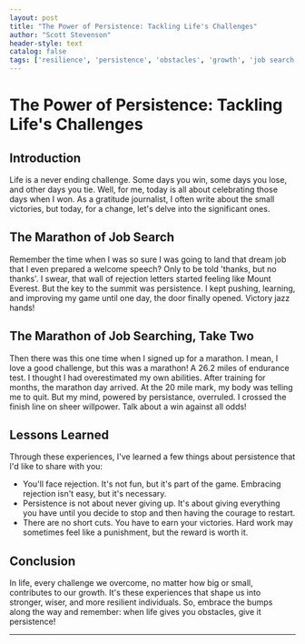 ```yaml
---
layout: post
title: "The Power of Persistence: Tackling Life's Challenges"
author: "Scott Stevenson"
header-style: text
catalog: false
tags: ['resilience', 'persistence', 'obstacles', 'growth', 'job search', 'marathon', 'challenges', 'humor']
---
```


# The Power of Persistence: Tackling Life's Challenges  

## Introduction  

Life is a never ending challenge. Some days you win, some days you lose, and other days you tie. Well, for me, today is all about celebrating those days when I won. As a gratitude journalist, I often write about the small victories, but today, for a change, let's delve into the significant ones.  

## The Marathon of Job Search  

Remember the time when I was so sure I was going to land that dream job that I even prepared a welcome speech? Only to be told 'thanks, but no thanks'. I swear, that wall of rejection letters started feeling like Mount Everest. But the key to the summit was persistence. I kept pushing, learning, and improving my game until one day, the door finally opened. Victory jazz hands!  

## The Marathon of Job Searching, Take Two  

Then there was this one time when I signed up for a marathon. I mean, I love a good challenge, but this was a marathon! A 26.2 miles of endurance test. I thought I had overestimated my own abilities. After training for months, the marathon day arrived. At the 20 mile mark, my body was telling me to quit. But my mind, powered by persistance, overruled. I crossed the finish line on sheer willpower. Talk about a win against all odds!  

## Lessons Learned  

Through these experiences, I've learned a few things about persistence that I'd like to share with you:  

- You'll face rejection. It's not fun, but it's part of the game. Embracing rejection isn't easy, but it's necessary.  
- Persistence is not about never giving up. It's about giving everything you have until you decide to stop and then having the courage to restart.  
- There are no short cuts. You have to earn your victories. Hard work may sometimes feel like a punishment, but the reward is worth it.  

## Conclusion  

In life, every challenge we overcome, no matter how big or small, contributes to our growth. It's these experiences that shape us into stronger, wiser, and more resilient individuals. So, embrace the bumps along the way and remember: when life gives you obstacles, give it persistence!  

---   
